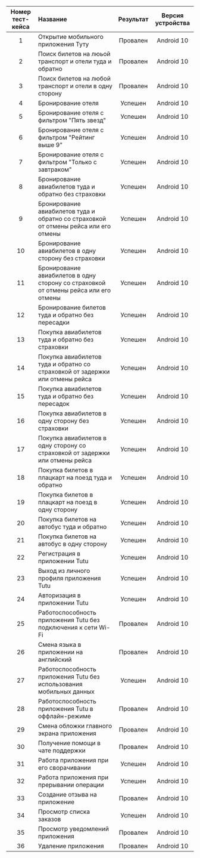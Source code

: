 | Номер тест-кейса  | Название  | Результат | Версия устройства  |
|:---------------:|:---------------| :---------------:| :---------------: | 
| 1      | Открытие мобильного приложения Туту |     Провален | Android 10
| 2      | Поиск билетов на люьой транспорт и отели туда и обратно        |         Провален   | Android 10
| 3 | Поиск билетов на любой транспорт и отели в одну сторону        |       Провален | Android 10
| 4      | Бронирование отеля        |         Успешен   | Android 10
| 5 | Бронирование отеля с фильтром "Пять звезд"        |        Успешен | Android 10
| 6      | Бронирование отеля с фильтром "Рейтинг выше 9"        |        Успешен  | Android 10
| 7 | Бронирование отеля с фильтром "Только с завтраком"        |        Успешен | Android 10
| 8      | Бронирование авиабилетов туда и обратно без страховки        |         Успешен   | Android 10
| 9 | Бронирование авиабилетов туда и обратно со страховкой от отмены рейса или его отмены        |       Успешен | Android 10
| 10      | Бронирование авиабилетов в одну сторону без страховки        |         Успешен   | Android 10
| 11 | Бронирование авиабилетов в одну сторону со страховкой от отмены рейса или его отмены        |        Успешен | Android 10
| 12 | Бронирование билетов туда и обратно без пересадки        |        Успешен | Android 10
| 13      | Покупка авиабилетов туда и обратно без страховки        |         Успешен   | Android 10 
| 14 | Покупка авиабилетов туда и обратно со страховкой от задержки или отмены рейса        |        Успешен | Android 10
| 15      | Покупка авиабилетов туда и обратно без пересадок        |         Успешен   | Android 10
| 16 | Покупка авиабилетов в одну сторону без страховки        |        Успешен | Android 10
| 17      | Покупка авиабилетов в одну сторону со страховкой от задержки или отмены рейса        |         Успешен   | Android 10
| 18 | Покупка билетов в плацкарт на поезд туда и обратно        |        Успешен | Android 10
| 19      | Покупка билетов в плацкарт на поезд в одну сторону       |         Успешен   | Android 10
| 20 | Покупка билетов на автобус туда и обратно        |        Успешен | Android 10
| 21 | Покупка билетов на автобус в одну сторону        |        Успешен | Android 10
| 22      | Регистрация в приложении Tutu        |         Успешен   | Android 10
| 23 | Выход из личного профиля приложения Tutu        |        Успешен | Android 10
| 24      | Авторизация в приложении Tutu        |         Успешен   | Android 10
| 25 | Работоспособность приложения Tutu без подключения к сети Wi-Fi        |        Провален | Android 10
| 26      | Смена языка в приложении на английский        |         Провален   | Android 10
| 27 | Работоспособность приложения Tutu без использования мобильных данных        |        Успешен | Android 10
| 28      | Работоспособность приложения Tutu в оффлайн-режиме        |         Провален   | Android 10
| 29 | Смена обложки главного экрана приложения        |       Провален | Android 10
| 30 | Получение помощи в чате поддержки        |       Провален | Android 10
| 31      | Работа приложения при его сворачивании         |         Успешен   | Android 10
| 32 | Работа приложения при прерывании операции        |        Успешен | Android 10
| 33      | Создание отзыва на приложение        |         Провален   | Android 10
| 34 | Просмотр списка заказов        |        Успешен | Android 10
| 35      | Просмотр уведомлений приложения        |         Провален   | Android 10
| 36      | Удаление приложения        |         Провален   | Android 10


